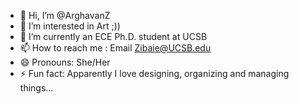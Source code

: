 - 👋 Hi, I’m @ArghavanZ
- 👀 I’m interested in Art ;))
- 🌱 I’m currently an ECE Ph.D. student at UCSB
- 📫 How to reach me : Email Zibaie@UCSB.edu
- 😄 Pronouns: She/Her
- ⚡ Fun fact: Apparently I love designing, organizing and managing things... 

<!---
ArghavanZ/ArghavanZ is a ✨ special ✨ repository because its `README.md` (this file) appears on your GitHub profile.
You can click the Preview link to take a look at your changes.
--->
